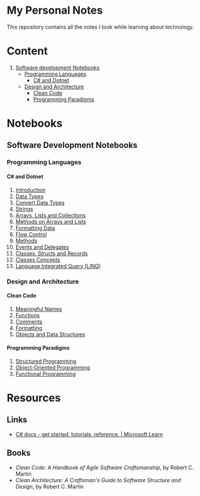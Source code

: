 # My Personal Notes

This repository contains all the notes I took while learning about technology.

# Content

1. [Software development Notebooks](#software-development-notebooks)
    - [Programming Languages](#programming-languages)
      - [C# and Dotnet](#c-and-dotnet)
    - [Design and Architecture](#design-and-architecture)
      - [Clean Code](#clean-code)
      - [Programming Paradigms](#programming-paradigms)

# Notebooks

## Software Development Notebooks

### Programming Languages

#### C# and Dotnet

1. [Introduction](./notebooks/software-development/programming-languages/csharp-dotnet/001-Introduction.ipynb)
2. [Data Types](./notebooks/software-development/programming-languages/csharp-dotnet/002-Data-Types.ipynb)
3. [Convert Data Types](./notebooks/software-development/programming-languages/csharp-dotnet/003-Convert-Data-Types.ipynb)
4. [Strings](./notebooks/software-development/programming-languages/csharp-dotnet/004-Strings.ipynb)
5. [Arrays, Lists and Collections](./notebooks/software-development/programming-languages/csharp-dotnet/005-Arrays-Lists-Collections.ipynb)
6. [Methods on Arrays and Lists](./notebooks/software-development/programming-languages/csharp-dotnet/006-Arrays-Lists-Methods.ipynb)
7. [Formatting Data](./notebooks/software-development/programming-languages/csharp-dotnet/007-Formatting-Data.ipynb)
8. [Flow Control](./notebooks/software-development/programming-languages/csharp-dotnet/008-Flow-Control.ipynb)
9. [Methods](./notebooks/software-development/programming-languages/csharp-dotnet/009-Methods.ipynb)
10. [Events and Delegates](./notebooks/software-development/programming-languages/csharp-dotnet/010-Events-Delegates.ipynb)
11. [Classes, Structs and Records](./notebooks/software-development/programming-languages/csharp-dotnet/011-Classes-Struct-Record.ipynb)
12. [Classes Concepts](./notebooks/software-development/programming-languages/csharp-dotnet/012-Classes-Concepts.ipynb)
13. [Language Integrated Query (LINQ)](./notebooks/software-development/programming-languages/csharp-dotnet/013-Linq.ipynb)

### Design and Architecture

#### Clean Code

1. [Meaningful Names](./notebooks/software-development/design-and-architecture/clean-code/001-Meaningful-Names.ipynb)
2. [Functions](./notebooks/software-development/design-and-architecture/clean-code/002-Functions.ipynb)
3. [Comments](./notebooks/software-development/design-and-architecture/clean-code/003-Comments.ipynb)
4. [Formatting](./notebooks/software-development/design-and-architecture/clean-code/004-Formatting.ipynb)
5. [Objects and Data Structures](./notebooks/software-development/design-and-architecture/clean-code/005-Objects-Data-Structures.ipynb)

#### Programming Paradigms

1. [Structured Programming](./notebooks/software-development/design-and-architecture/programming-paradigms/001-Structured-Programming.ipynb)
2. [Object-Oriented Programming](./notebooks/software-development/design-and-architecture/programming-paradigms/002-Object-Oriented-Programming.ipynb)
3. [Functional Programming](./notebooks/software-development/design-and-architecture/programming-paradigms/003-Functional-Programming.ipynb)

# Resources 

## Links 

- [C# docs - get started, tutorials, reference. | Microsoft Learn](https://learn.microsoft.com/en-us/dotnet/csharp/tour-of-csharp/)

## Books

- *Clean Code: A Handbook of Agile Software Craftsmanship*, by Robert C. Martin
- *Clean Architecture: A Craftsman's Guide to Software Structure and Design*, by Robert C. Martin
